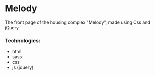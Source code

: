 # Melody
The front page of the housing complex "Melody", made using Css and jQuery

### Technologies:
- html
- sass
- css
- js (jquery)
